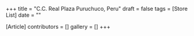 +++
title = "C.C. Real Plaza Puruchuco, Peru"
draft = false
tags = [Store List]
date = ""

[Article]
contributors = []
gallery = []
+++